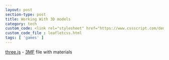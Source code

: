 ```yaml
---
layout: post
section-type: post
title: Working With 3D models
category: tech
custom_code: <link rel="stylesheet" href="https://www.cssscript.com/demo/gallery-lightbox-mk/mklb/css/mklb.css"/><link rel="stylesheet" href="https://unpkg.com/leaflet@1.7.1/dist/leaflet.css" integrity="sha512-xodZBNTC5n17Xt2atTPuE1HxjVMSvLVW9ocqUKLsCC5CXdbqCmblAshOMAS6/keqq/sMZMZ19scR4PsZChSR7A==" crossorigin=""/><script src="https://unpkg.com/leaflet@1.7.1/dist/leaflet.js" integrity="sha512-XQoYMqMTK8LvdxXYG3nZ448hOEQiglfqkJs1NOQV44cWnUrBc8PkAOcXy20w0vlaXaVUearIOBhiXZ5V3ynxwA==" crossorigin=""></script>
custom_code_file : leafletcss.html
tags: [ 'games' ]
---
```

<div id="info">
			<a href="https://threejs.org" target="_blank" rel="noopener">three.js</a> -
			<a href="http://3mf.io" target="_blank" rel="noopener">3MF</a> file with materials
		</div>
<div id="canvas"></div>


<div id="scene3d"></canvas>


<script type="module">

			import * as THREE from '../build/three.module.js';

			import { OrbitControls } from './jsm/controls/OrbitControls.js';
			import { ThreeMFLoader } from './jsm/loaders/3MFLoader.js';

			let camera, scene, renderer;

			init();

			function init() {

				scene = new THREE.Scene();
				scene.background = new THREE.Color( 0xa0a0a0 );
				scene.fog = new THREE.Fog( 0xa0a0a0, 10, 500 );

				camera = new THREE.PerspectiveCamera( 35, window.innerWidth / window.innerHeight, 1, 500 );
				camera.position.set( - 50, 40, 50 );
				scene.add( camera );

				//

				const hemiLight = new THREE.HemisphereLight( 0xffffff, 0x444444 );
				hemiLight.position.set( 0, 100, 0 );
				scene.add( hemiLight );

				const dirLight = new THREE.DirectionalLight( 0xffffff );
				dirLight.position.set( - 0, 40, 50 );
				dirLight.castShadow = true;
				dirLight.shadow.camera.top = 50;
				dirLight.shadow.camera.bottom = - 25;
				dirLight.shadow.camera.left = - 25;
				dirLight.shadow.camera.right = 25;
				dirLight.shadow.camera.near = 0.1;
				dirLight.shadow.camera.far = 200;
				dirLight.shadow.mapSize.set( 1024, 1024 );
				scene.add( dirLight );

				// scene.add( new THREE.CameraHelper( dirLight.shadow.camera ) );

				//

				const manager = new THREE.LoadingManager();

				const loader = new ThreeMFLoader( manager );
				loader.load( './models/3mf/truck.3mf', function ( object ) {

					object.quaternion.setFromEuler( new THREE.Euler( - Math.PI / 2, 0, 0 ) ); 	// z-up conversion

					object.traverse( function ( child ) {

						child.castShadow = true;

					} );

					scene.add( object );

				} );

				//

				manager.onLoad = function () {

					render();

				};

				//

				const ground = new THREE.Mesh( new THREE.PlaneGeometry( 1000, 1000 ), new THREE.MeshPhongMaterial( { color: 0x999999, depthWrite: false } ) );
				ground.rotation.x = - Math.PI / 2;
				ground.position.y = 11;
				ground.receiveShadow = true;
				scene.add( ground );

				//

				renderer = new THREE.WebGLRenderer( { antialias: true } );
				renderer.setPixelRatio( window.devicePixelRatio );
				renderer.setSize( window.innerWidth, window.innerHeight );
				renderer.outputEncoding = THREE.sRGBEncoding;
				renderer.shadowMap.enabled = true;
				renderer.shadowMap.type = THREE.PCFSoftShadowMap;
				document.body.appendChild( renderer.domElement );

				//

				const controls = new OrbitControls( camera, renderer.domElement );
				controls.addEventListener( 'change', render );
				controls.minDistance = 50;
				controls.maxDistance = 200;
				controls.enablePan = false;
				controls.target.set( 0, 20, 0 );
				controls.update();

				window.addEventListener( 'resize', onWindowResize );

				render();

			}

			function onWindowResize() {

				camera.aspect = window.innerWidth / window.innerHeight;
				camera.updateProjectionMatrix();

				renderer.setSize( window.innerWidth, window.innerHeight );

				render();

			}

			function render() {

				renderer.render( scene, camera );

			}

		</script>
